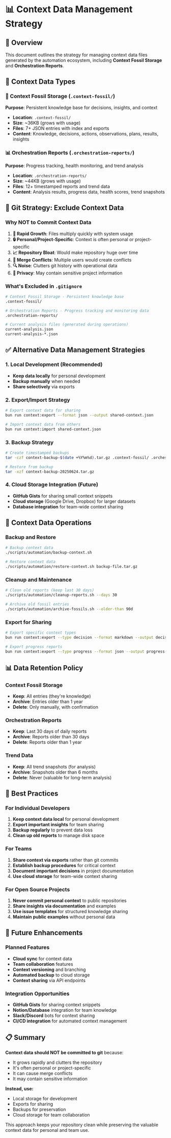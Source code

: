 # 📊 Context Data Management Strategy

## 🎯 Overview

This document outlines the strategy for managing context data files generated by the automation ecosystem, including **Context Fossil Storage** and **Orchestration Reports**.

## 📁 Context Data Types

### 🗿 Context Fossil Storage (`.context-fossil/`)
**Purpose**: Persistent knowledge base for decisions, insights, and context
- **Location**: `.context-fossil/`
- **Size**: ~36KB (grows with usage)
- **Files**: 7+ JSON entries with index and exports
- **Content**: Knowledge, decisions, actions, observations, plans, results, insights

### 📊 Orchestration Reports (`.orchestration-reports/`)
**Purpose**: Progress tracking, health monitoring, and trend analysis
- **Location**: `.orchestration-reports/`
- **Size**: ~44KB (grows with usage)
- **Files**: 12+ timestamped reports and trend data
- **Content**: Analysis results, progress data, health scores, trend snapshots

## 🚫 Git Strategy: Exclude Context Data

### Why NOT to Commit Context Data

1. **🚀 Rapid Growth**: Files multiply quickly with system usage
2. **🔒 Personal/Project-Specific**: Context is often personal or project-specific
3. **📈 Repository Bloat**: Would make repository huge over time
4. **🔄 Merge Conflicts**: Multiple users would create conflicts
5. **🔍 Noise**: Clutters git history with operational data
6. **🔐 Privacy**: May contain sensitive project information

### What's Excluded in `.gitignore`

```bash
# Context Fossil Storage - Persistent knowledge base
.context-fossil/

# Orchestration Reports - Progress tracking and monitoring data
.orchestration-reports/

# Current analysis files (generated during operations)
current-analysis.json
current-analysis-*.json
```

## ✅ Alternative Data Management Strategies

### 1. **Local Development** (Recommended)
- **Keep data locally** for personal development
- **Backup manually** when needed
- **Share selectively** via exports

### 2. **Export/Import Strategy**
```bash
# Export context data for sharing
bun run context:export --format json --output shared-context.json

# Import context data from others
bun run context:import shared-context.json
```

### 3. **Backup Strategy**
```bash
# Create timestamped backups
tar -czf context-backup-$(date +%Y%m%d).tar.gz .context-fossil/ .orchestration-reports/

# Restore from backup
tar -xzf context-backup-20250624.tar.gz
```

### 4. **Cloud Storage Integration** (Future)
- **GitHub Gists** for sharing small context snippets
- **Cloud storage** (Google Drive, Dropbox) for larger datasets
- **Database integration** for team-wide context sharing

## 🔧 Context Data Operations

### Backup and Restore
```bash
# Backup context data
./scripts/automation/backup-context.sh

# Restore context data
./scripts/automation/restore-context.sh backup-file.tar.gz
```

### Cleanup and Maintenance
```bash
# Clean old reports (keep last 30 days)
./scripts/automation/cleanup-reports.sh --days 30

# Archive old fossil entries
./scripts/automation/archive-fossils.sh --older-than 90d
```

### Export for Sharing
```bash
# Export specific context types
bun run context:export --type decision --format markdown --output decisions.md

# Export progress reports
bun run context:export --type progress --format json --output progress-data.json
```

## 📊 Data Retention Policy

### Context Fossil Storage
- **Keep**: All entries (they're knowledge)
- **Archive**: Entries older than 1 year
- **Delete**: Only manually, with confirmation

### Orchestration Reports
- **Keep**: Last 30 days of daily reports
- **Archive**: Reports older than 30 days
- **Delete**: Reports older than 1 year

### Trend Data
- **Keep**: All trend snapshots (for analysis)
- **Archive**: Snapshots older than 6 months
- **Delete**: Never (valuable for long-term analysis)

## 🚀 Best Practices

### For Individual Developers
1. **Keep context data local** for personal development
2. **Export important insights** for team sharing
3. **Backup regularly** to prevent data loss
4. **Clean up old reports** to manage disk space

### For Teams
1. **Share context via exports** rather than git commits
2. **Establish backup procedures** for critical context
3. **Document important decisions** in project documentation
4. **Use cloud storage** for team-wide context sharing

### For Open Source Projects
1. **Never commit personal context** to public repositories
2. **Share insights via documentation** and examples
3. **Use issue templates** for structured knowledge sharing
4. **Maintain public examples** without personal data

## 🔮 Future Enhancements

### Planned Features
- **Cloud sync** for context data
- **Team collaboration** features
- **Context versioning** and branching
- **Automated backup** to cloud storage
- **Context sharing** via API endpoints

### Integration Opportunities
- **GitHub Gists** for sharing context snippets
- **Notion/Database** integration for team knowledge
- **Slack/Discord** bots for context sharing
- **CI/CD integration** for automated context management

## 📋 Summary

**Context data should NOT be committed to git** because:
- It grows rapidly and clutters the repository
- It's often personal or project-specific
- It can cause merge conflicts
- It may contain sensitive information

**Instead, use:**
- Local storage for development
- Exports for sharing
- Backups for preservation
- Cloud storage for team collaboration

This approach keeps your repository clean while preserving the valuable context data for personal and team use. 